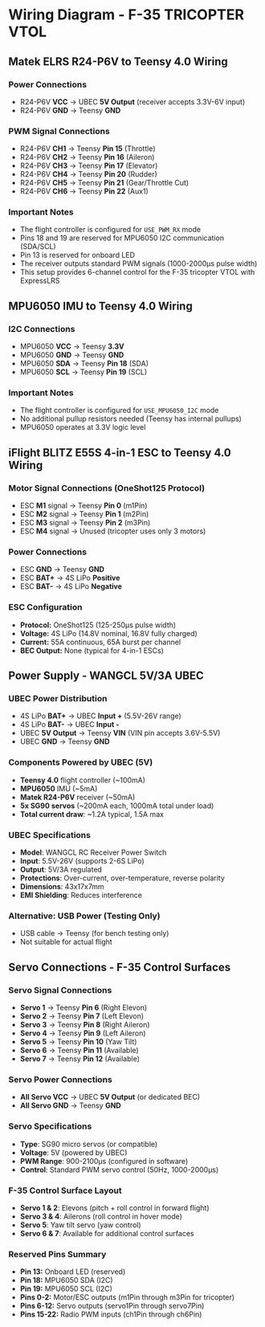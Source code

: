 # Wiring Diagram - F-35 TRICOPTER VTOL

## Matek ELRS R24-P6V to Teensy 4.0 Wiring

### Power Connections
- R24-P6V **VCC** → UBEC **5V Output** (receiver accepts 3.3V-6V input)
- R24-P6V **GND** → Teensy **GND**

### PWM Signal Connections
- R24-P6V **CH1** → Teensy **Pin 15** (Throttle)
- R24-P6V **CH2** → Teensy **Pin 16** (Aileron)  
- R24-P6V **CH3** → Teensy **Pin 17** (Elevator)
- R24-P6V **CH4** → Teensy **Pin 20** (Rudder)
- R24-P6V **CH5** → Teensy **Pin 21** (Gear/Throttle Cut)
- R24-P6V **CH6** → Teensy **Pin 22** (Aux1)

### Important Notes
- The flight controller is configured for `USE_PWM_RX` mode
- Pins 18 and 19 are reserved for MPU6050 I2C communication (SDA/SCL)
- Pin 13 is reserved for onboard LED
- The receiver outputs standard PWM signals (1000-2000μs pulse width)
- This setup provides 6-channel control for the F-35 tricopter VTOL with ExpressLRS

## MPU6050 IMU to Teensy 4.0 Wiring

### I2C Connections
- MPU6050 **VCC** → Teensy **3.3V**
- MPU6050 **GND** → Teensy **GND**
- MPU6050 **SDA** → Teensy **Pin 18** (SDA)
- MPU6050 **SCL** → Teensy **Pin 19** (SCL)

### Important Notes
- The flight controller is configured for `USE_MPU6050_I2C` mode
- No additional pullup resistors needed (Teensy has internal pullups)
- MPU6050 operates at 3.3V logic level

## iFlight BLITZ E55S 4-in-1 ESC to Teensy 4.0 Wiring

### Motor Signal Connections (OneShot125 Protocol)
- ESC **M1** signal → Teensy **Pin 0** (m1Pin)
- ESC **M2** signal → Teensy **Pin 1** (m2Pin)  
- ESC **M3** signal → Teensy **Pin 2** (m3Pin)
- ESC **M4** signal → Unused (tricopter uses only 3 motors)

### Power Connections
- ESC **GND** → Teensy **GND**
- ESC **BAT+** → 4S LiPo **Positive**
- ESC **BAT-** → 4S LiPo **Negative**

### ESC Configuration
- **Protocol:** OneShot125 (125-250μs pulse width)
- **Voltage:** 4S LiPo (14.8V nominal, 16.8V fully charged)
- **Current:** 55A continuous, 65A burst per channel
- **BEC Output:** None (typical for 4-in-1 ESCs)

## Power Supply - WANGCL 5V/3A UBEC

### UBEC Power Distribution
- 4S LiPo **BAT+** → UBEC **Input +** (5.5V-26V range)
- 4S LiPo **BAT-** → UBEC **Input -**
- UBEC **5V Output** → Teensy **VIN** (VIN pin accepts 3.6V-5.5V)
- UBEC **GND** → Teensy **GND**

### Components Powered by UBEC (5V)
- **Teensy 4.0** flight controller (~100mA)
- **MPU6050** IMU (~5mA) 
- **Matek R24-P6V** receiver (~50mA)
- **5x SG90 servos** (~200mA each, 1000mA total under load)
- **Total current draw**: ~1.2A typical, 1.5A max

### UBEC Specifications
- **Model**: WANGCL RC Receiver Power Switch
- **Input**: 5.5V-26V (supports 2-6S LiPo)
- **Output**: 5V/3A regulated
- **Protections**: Over-current, over-temperature, reverse polarity
- **Dimensions**: 43x17x7mm
- **EMI Shielding**: Reduces interference

### Alternative: USB Power (Testing Only)
- USB cable → Teensy (for bench testing only)
- Not suitable for actual flight

## Servo Connections - F-35 Control Surfaces

### Servo Signal Connections
- **Servo 1** → Teensy **Pin 6** (Right Elevon)
- **Servo 2** → Teensy **Pin 7** (Left Elevon)  
- **Servo 3** → Teensy **Pin 8** (Right Aileron)
- **Servo 4** → Teensy **Pin 9** (Left Aileron)
- **Servo 5** → Teensy **Pin 10** (Yaw Tilt)
- **Servo 6** → Teensy **Pin 11** (Available)
- **Servo 7** → Teensy **Pin 12** (Available)

### Servo Power Connections
- **All Servo VCC** → UBEC **5V Output** (or dedicated BEC)
- **All Servo GND** → Teensy **GND**

### Servo Specifications
- **Type**: SG90 micro servos (or compatible)
- **Voltage**: 5V (powered by UBEC)
- **PWM Range**: 900-2100μs (configured in software)
- **Control**: Standard PWM servo control (50Hz, 1000-2000μs)

### F-35 Control Surface Layout
- **Servo 1 & 2**: Elevons (pitch + roll control in forward flight)
- **Servo 3 & 4**: Ailerons (roll control in hover mode)
- **Servo 5**: Yaw tilt servo (yaw control)
- **Servo 6 & 7**: Available for additional control surfaces

### Reserved Pins Summary
- **Pin 13:** Onboard LED (reserved)
- **Pin 18:** MPU6050 SDA (I2C)
- **Pin 19:** MPU6050 SCL (I2C)
- **Pins 0-2:** Motor/ESC outputs (m1Pin through m3Pin for tricopter)
- **Pins 6-12:** Servo outputs (servo1Pin through servo7Pin)
- **Pins 15-22:** Radio PWM inputs (ch1Pin through ch6Pin)